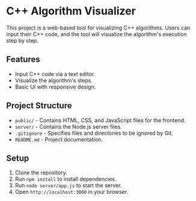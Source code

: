 # C++ Algorithm Visualizer

This project is a web-based tool for visualizing C++ algorithms. Users can input their C++ code, and the tool will visualize the algorithm's execution step by step.

## Features
- Input C++ code via a text editor.
- Visualize the algorithm's steps.
- Basic UI with responsive design.

## Project Structure
- `public/` - Contains HTML, CSS, and JavaScript files for the frontend.
- `server/` - Contains the Node.js server files.
- `.gitignore` - Specifies files and directories to be ignored by Git.
- `README.md` - Project documentation.

## Setup
1. Clone the repository.
2. Run `npm install` to install dependencies.
3. Run `node server/app.js` to start the server.
4. Open `http://localhost:3000` in your browser.

